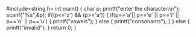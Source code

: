 
#include<string.h>
int main()
{
    char p;
    printf("enter the character:\n");
    scanf("%s",&p);
    if((p<='z') && (p>='a'))
    {
    if(p=='a'|| p=='e' || p=='i' || p=='o' || p=='u')
    {
        printf("vowels");
    }
    else
    {
        printf("consonants");
    }
    }
    else
    {
        printf("invalid");
    }
    return 0;
}

